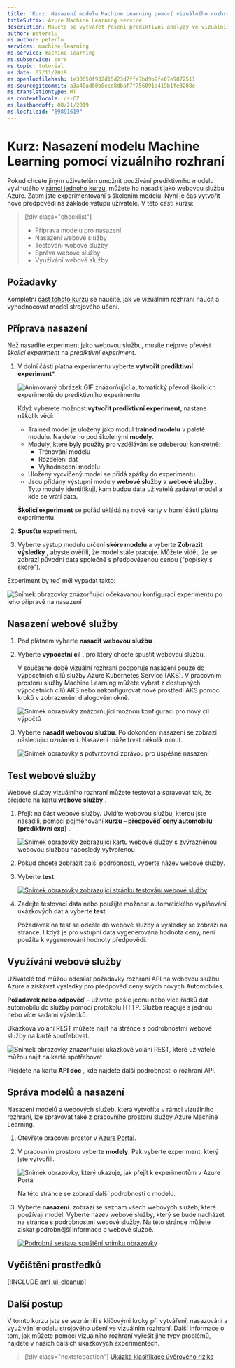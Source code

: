```yaml
---
title: 'Kurz: Nasazení modelu Machine Learning pomocí vizuálního rozhraní'
titleSuffix: Azure Machine Learning service
description: Naučte se vytvářet řešení prediktivní analýzy ve vizuálním rozhraní služby Azure Machine Learning. Naučte se, vyhodnocovat a nasazují model strojového učení pomocí přetažení modulů. Tento kurz je druhou částí série dvou částí pro předpověď cen automobilů pomocí lineární regrese.
author: peterclu
ms.author: peterlu
services: machine-learning
ms.service: machine-learning
ms.subservice: core
ms.topic: tutorial
ms.date: 07/11/2019
ms.openlocfilehash: 1e30650f932d15d23d7ffe7bd9b9fe07e9872511
ms.sourcegitcommit: a3a40ad60b8ecd8dbaf7f756091a419b1fe3208e
ms.translationtype: MT
ms.contentlocale: cs-CZ
ms.lasthandoff: 08/21/2019
ms.locfileid: "69891619"
---
```

# <a name="tutorial-deploy-a-machine-learning-model-with-the-visual-interface"></a>Kurz: Nasazení modelu Machine Learning pomocí vizuálního rozhraní

Pokud chcete jiným uživatelům umožnit používání prediktivního modelu vyvinutého v [rámci jednoho kurzu](ui-tutorial-automobile-price-train-score.md), můžete ho nasadit jako webovou službu Azure. Zatím jste experimentování s školením modelu. Nyní je čas vytvořit nové předpovědi na základě vstupu uživatele. V této části kurzu:

> [!div class="checklist"]
> * Příprava modelu pro nasazení
> * Nasazení webové služby
> * Testování webové služby
> * Správa webové služby
> * Využívání webové služby

## <a name="prerequisites"></a>Požadavky

Kompletní [část tohoto kurzu](ui-tutorial-automobile-price-train-score.md) se naučíte, jak ve vizuálním rozhraní naučit a vyhodnocovat model strojového učení.

## <a name="prepare-for-deployment"></a>Příprava nasazení

Než nasadíte experiment jako webovou službu, musíte nejprve převést *školicí experiment* na *prediktivní experiment*.

1. V dolní části plátna experimentu vyberte **vytvořit prediktivní experiment***.

    ![Animovaný obrázek GIF znázorňující automatický převod školicích experimentů do prediktivního experimentu](./media/ui-tutorial-automobile-price-deploy/deploy-web-service.gif)

    Když vyberete možnost **vytvořit prediktivní experiment**, nastane několik věcí:
    
    * Trained model je uložený jako modul **trained modelu** v paletě modulu. Najdete ho pod školenými **modely**.
    * Moduly, které byly použity pro vzdělávání se odeberou; konkrétně:
      * Trénování modelu
      * Rozdělení dat
      * Vyhodnocení modelu
    * Uložený vycvičený model se přidá zpátky do experimentu.
    * Jsou přidány výstupní moduly **webové služby** a **webové služby** . Tyto moduly identifikují, kam budou data uživatelů zadávat model a kde se vrátí data.

    **Školicí experiment** se pořád ukládá na nové karty v horní části plátna experimentu.

1. **Spusťte** experiment.

1. Vyberte výstup modulu určení **skóre modelu** a vyberte **Zobrazit výsledky** , abyste ověřili, že model stále pracuje. Můžete vidět, že se zobrazí původní data společně s předpovězenou cenou ("popisky s skóre").

Experiment by teď měl vypadat takto:  

![Snímek obrazovky znázorňující očekávanou konfiguraci experimentu po jeho přípravě na nasazení](./media/ui-tutorial-automobile-price-deploy/predictive-graph.png)

## <a name="deploy-the-web-service"></a>Nasazení webové služby

1. Pod plátnem vyberte **nasadit webovou službu** .

1. Vyberte **výpočetní cíl** , pro který chcete spustit webovou službu.

    V současné době vizuální rozhraní podporuje nasazení pouze do výpočetních cílů služby Azure Kubernetes Service (AKS). V pracovním prostoru služby Machine Learning můžete vybrat z dostupných výpočetních cílů AKS nebo nakonfigurovat nové prostředí AKS pomocí kroků v zobrazeném dialogovém okně.

    ![Snímek obrazovky znázorňující možnou konfiguraci pro nový cíl výpočtů](./media/ui-tutorial-automobile-price-deploy/deploy-compute.png)

1. Vyberte **nasadit webovou službu**. Po dokončení nasazení se zobrazí následující oznámení. Nasazení může trvat několik minut.

    ![Snímek obrazovky s potvrzovací zprávou pro úspěšné nasazení](./media/ui-tutorial-automobile-price-deploy/deploy-succeed.png)

## <a name="test-the-web-service"></a>Test webové služby

Webové služby vizuálního rozhraní můžete testovat a spravovat tak, že přejdete na kartu **webové služby** .

1. Přejít na část webové služby. Uvidíte webovou službu, kterou jste nasadili, pomocí pojmenování **kurzu – předpověď ceny automobilu [prediktivní exp]** .

     ![Snímek obrazovky zobrazující kartu webové služby s zvýrazněnou webovou službou naposledy vytvořenou](./media/ui-tutorial-automobile-price-deploy/web-services.png)

1. Pokud chcete zobrazit další podrobnosti, vyberte název webové služby.

1. Vyberte **test**.

    [![Snímek obrazovky zobrazující stránku testování webové služby](./media/ui-tutorial-automobile-price-deploy/web-service-test.png)](./media/ui-tutorial-automobile-price-deploy/web-service-test.png#lightbox)

1. Zadejte testovací data nebo použijte možnost automatického vyplňování ukázkových dat a vyberte **test**.

    Požadavek na test se odešle do webové služby a výsledky se zobrazí na stránce. I když je pro vstupní data vygenerována hodnota ceny, není použita k vygenerování hodnoty předpovědi.

## <a name="consume-the-web-service"></a>Využívání webové služby

Uživatelé teď můžou odesílat požadavky rozhraní API na webovou službu Azure a získávat výsledky pro předpověď ceny svých nových Automobiles.

**Požadavek nebo odpověď** – uživatel pošle jednu nebo více řádků dat automobilu do služby pomocí protokolu HTTP. Služba reaguje s jednou nebo více sadami výsledků.

Ukázková volání REST můžete najít na stránce s podrobnostmi webové služby na kartě spotřebovat.

   ![Snímek obrazovky znázorňující ukázkové volání REST, které uživatelé můžou najít na kartě spotřebovat](./media/ui-tutorial-automobile-price-deploy/web-service-consume.png)

Přejděte na kartu **API doc** , kde najdete další podrobnosti o rozhraní API.

## <a name="manage-models-and-deployments"></a>Správa modelů a nasazení

Nasazení modelů a webových služeb, která vytvoříte v rámci vizuálního rozhraní, lze spravovat také z pracovního prostoru služby Azure Machine Learning.

1. Otevřete pracovní prostor v [Azure Portal](https://portal.azure.com/).  

1. V pracovním prostoru vyberte **modely**. Pak vyberte experiment, který jste vytvořili.

    ![Snímek obrazovky, který ukazuje, jak přejít k experimentům v Azure Portal](./media/ui-tutorial-automobile-price-deploy/portal-models.png)

    Na této stránce se zobrazí další podrobnosti o modelu.

1. Vyberte **nasazení**. zobrazí se seznam všech webových služeb, které používají model. Vyberte název webové služby, který se bude nacházet na stránce s podrobnostmi webové služby. Na této stránce můžete získat podrobnější informace o webové službě.

    [![Podrobná sestava spuštění snímku obrazovky](./media/ui-tutorial-automobile-price-deploy/deployment-details.png)](./media/ui-tutorial-automobile-price-deploy/deployment-details.png#lightbox)

## <a name="clean-up-resources"></a>Vyčištění prostředků

[!INCLUDE [aml-ui-cleanup](../../../includes/aml-ui-cleanup.md)]

## <a name="next-steps"></a>Další postup

V tomto kurzu jste se seznámili s klíčovými kroky při vytváření, nasazování a využívání modelu strojového učení ve vizuálním rozhraní. Další informace o tom, jak můžete pomocí vizuálního rozhraní vyřešit jiné typy problémů, najdete v našich dalších ukázkových experimentech.

> [!div class="nextstepaction"]
> [Ukázka klasifikace úvěrového rizika](ui-sample-classification-predict-credit-risk-cost-sensitive.md)
